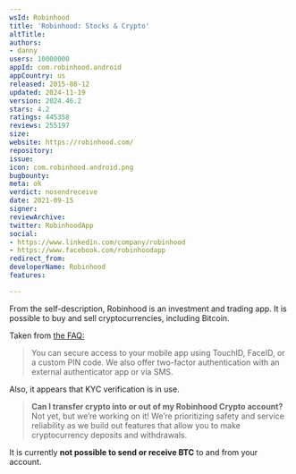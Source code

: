 ```yaml
---
wsId: Robinhood
title: 'Robinhood: Stocks & Crypto'
altTitle: 
authors:
- danny
users: 10000000
appId: com.robinhood.android
appCountry: us
released: 2015-08-12
updated: 2024-11-19
version: 2024.46.2
stars: 4.2
ratings: 445358
reviews: 255197
size: 
website: https://robinhood.com/
repository: 
issue: 
icon: com.robinhood.android.png
bugbounty: 
meta: ok
verdict: nosendreceive
date: 2021-09-15
signer: 
reviewArchive: 
twitter: RobinhoodApp
social:
- https://www.linkedin.com/company/robinhood
- https://www.facebook.com/robinhoodapp
redirect_from: 
developerName: Robinhood
features: 

---
```


From the self-description, Robinhood is an investment and trading app. It is possible to buy and sell cryptocurrencies, including Bitcoin. 

Taken from [the FAQ:](https://robinhood.com/us/en/support/articles/Answers-to-top-questions/)

> You can secure access to your mobile app using TouchID, FaceID, or a custom PIN code. We also offer two-factor authentication with an external authenticator app or via SMS.

Also, it appears that KYC verification is in use.

> **Can I transfer crypto into or out of my Robinhood Crypto account?**<br>
Not yet, but we’re working on it! We’re prioritizing safety and service reliability as we build out features that allow you to make cryptocurrency deposits and withdrawals.

It is currently **not possible to send or receive BTC** to and from your account.